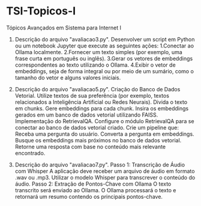 # TSI-Topicos-I
Tópicos Avançados em Sistema para Internet I

1. Descrição do arquivo "avaliacao3.py".
Desenvolver um script em Python ou um notebook Jupyter que execute as seguintes ações:
1.Conectar ao Ollama localmente.
2.Fornecer um texto simples (por exemplo, uma frase curta em português ou inglês).
3.Gerar os vetores de embeddings correspondentes ao texto utilizando o Ollama.
4.Exibir o vetor de embeddings, seja de forma integral ou por meio de um sumário, como o tamanho do vetor e alguns valores iniciais.

2. Descrição do arquivo "avaliacao5.py".
Criação do Banco de Dados Vetorial. Utilize textos de sua preferência (por exemplo, textos relacionados a Inteligência Artificial ou Redes Neurais). Divida o texto em chunks. Gere embeddings para cada chunk. Insira os embeddings gerados em um banco de dados vetorial utilizando FAISS. 
Implementação do RetrievalQA. Configure o módulo RetrievalQA para se conectar ao banco de dados vetorial criado. Crie um pipeline que:
Receba uma pergunta do usuário. Converta a pergunta em embeddings. Busque os embeddings mais próximos no banco de dados vetorial.
Retorne uma resposta com base no conteúdo mais relevante encontrado.

3. Descrição do arquivo "avaliacao7.py".
Passo 1: Transcrição de Áudio com Whisper
A aplicação deve receber um arquivo de áudio em formato .wav ou .mp3.
Utilizar o modelo Whisper para transcrever o conteúdo do áudio.
Passo 2: Extração de Pontos-Chave com Ollama
O texto transcrito será enviado ao Ollama.
O Ollama processará o texto e retornará um resumo contendo os principais pontos-chave.
